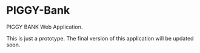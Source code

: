 # PIGGY-Bank
PIGGY BANK Web Application.

This is just a prototype. The final version of this application will be updated soon.
